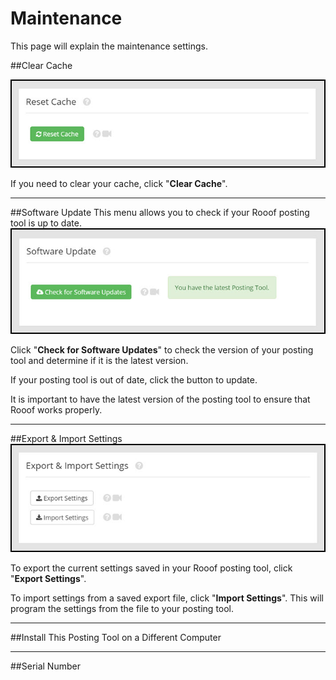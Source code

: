 # Maintenance

This page will explain the maintenance settings.

##Clear Cache

![](v6settings13.jpg)

If you need to clear your cache, click "**Clear Cache**".

---

##Software Update
This menu allows you to check if your Rooof posting tool is up to date.
![](v6settings12.jpg)

Click "**Check for Software Updates**" to check the version of your posting tool and determine if it is the latest version.

If your posting tool is out of date, click the button to update.

It is important to have the latest version of the posting tool to ensure that Rooof works properly.

---
##Export & Import Settings
![](v6settings14.jpg)

To export the current settings saved in your Rooof posting tool, click "**Export Settings**".

To import settings from a saved export file, click "**Import Settings**". This will program the settings from the file to your posting tool.

---

##Install This Posting Tool on a Different Computer


---

##Serial Number